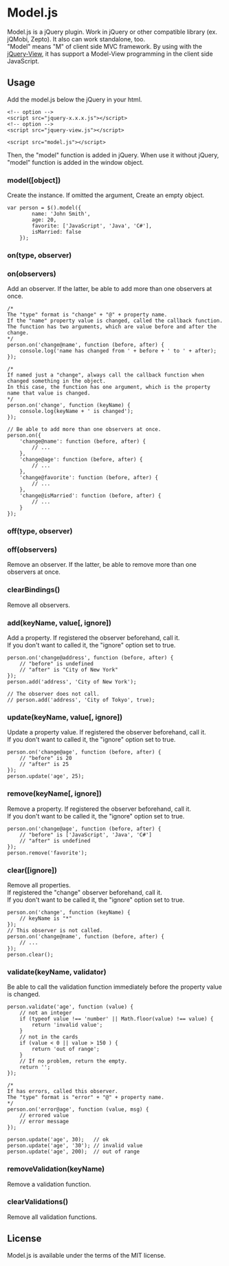 # Model.js
Model.js is a jQuery plugin. Work in jQuery or other compatible library (ex. jQMobi, Zepto). It also can work standalone, too.  
"Model" means "M" of client side MVC framework. By using with the [jQuery-View](https://github.com/knowledgecode/jquery-view.js), it has support a Model-View programming in the client side JavaScript.  

## Usage
Add the model.js below the jQuery in your html.  

    <!-- option -->
    <script src="jquery-x.x.x.js"></script>
    <!-- option -->
    <script src="jquery-view.js"></script>

    <script src="model.js"></script>

Then, the "model" function is added in jQuery. When use it without jQuery, "model" function is added in the window object.  

### model([object])
Create the instance. If omitted the argument, Create an empty object.  

    var person = $().model({
            name: 'John Smith',
            age: 20,
            favorite: ['JavaScript', 'Java', 'C#'],
            isMarried: false
        });

### on(type, observer)
### on(observers)
Add an observer. If the latter, be able to add more than one observers at once.  

    /*
    The "type" format is "change" + "@" + property name.
    If the "name" property value is changed, called the callback function.
    The function has two arguments, which are value before and after the change.
    */
    person.on('change@name', function (before, after) {
        console.log('name has changed from ' + before + ' to ' + after);
    });

    /*
    If named just a "change", always call the callback function when changed something in the object.
    In this case, the function has one argument, which is the property name that value is changed.
    */
    person.on('change', function (keyName) {
        console.log(keyName + ' is changed');
    });

    // Be able to add more than one observers at once.
    person.on({
        'change@name': function (before, after) {
            // ...
        },
        'change@age': function (before, after) {
            // ...
        },
        'change@favorite': function (before, after) {
            // ...
        },
        'change@isMarried': function (before, after) {
            // ...
        }
    });

### off(type, observer)
### off(observers)
Remove an observer. If the latter, be able to remove more than one observers at once.  

### clearBindings()
Remove all observers.

### add(keyName, value[, ignore])
Add a property. If registered the observer beforehand, call it.  
If you don't want to called it, the "ignore" option set to true.  

    person.on('change@address', function (before, after) {
        // "before" is undefined
        // "after" is "City of New York"
    });
    person.add('address', 'City of New York');

    // The observer does not call.
    // person.add('address', 'City of Tokyo', true);

### update(keyName, value[, ignore])
Update a property value. If registered the observer beforehand, call it.  
If you don't want to called it, the "ignore" option set to true.  

    person.on('change@age', function (before, after) {
        // "before" is 20
        // "after" is 25
    });
    person.update('age', 25);

### remove(keyName[, ignore])
Remove a property. If registered the observer beforehand, call it.  
If you don't want to be called it, the "ignore" option set to true.  

    person.on('change@age', function (before, after) {
        // "before" is ['JavaScript', 'Java', 'C#']
        // "after" is undefined
    });
    person.remove('favorite');

### clear([ignore])
Remove all properties.  
If registered the "change" observer beforehand, call it.  
If you don't want to be called it, the "ignore" option set to true.  

    person.on('change', function (keyName) {
        // keyName is "*"
    });
    // This observer is not called.
    person.on('change@name', function (before, after) {
        // ...
    });
    person.clear();

### validate(keyName, validator)
Be able to call the validation function immediately before the property value is changed.  

    person.validate('age', function (value) {
        // not an integer
        if (typeof value !== 'number' || Math.floor(value) !== value) {
            return 'invalid value';
        }
        // not in the cards
        if (value < 0 || value > 150 ) {
            return 'out of range';
        }
        // If no problem, return the empty.
        return '';
    });

    /*
    If has errors, called this observer.
    The "type" format is "error" + "@" + property name.
    */
    person.on('error@age', function (value, msg) {
        // errored value
        // error message
    });

    person.update('age', 30);   // ok
    person.update('age', '30'); // invalid value
    person.update('age', 200);  // out of range

### removeValidation(keyName)
Remove a validation function.  

### clearValidations()
Remove all validation functions.  

## License
Model.js is available under the terms of the MIT license.  

